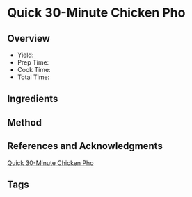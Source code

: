 # Quick 30-Minute Chicken Pho

## Overview

- Yield:
- Prep Time:
- Cook Time:
- Total Time:

## Ingredients


## Method



## References and Acknowledgments

[Quick 30-Minute Chicken Pho](https://tasty.co/recipe/quick-30-minute-chicken-pho)

## Tags


